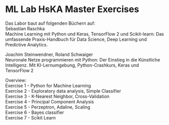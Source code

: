 # ML Lab HsKA Master Exercises

Das Labor baut auf folgenden Büchern auf: <br>
Sebastian Raschka <br>
Machine Learning mit Python und Keras, TensorFlow 2 und Scikit-learn: Das umfassende Praxis-Handbuch für Data Science, Deep Learning und Predictive Analytics. <br>

Joachim Steinwendner, Roland Schwaiger <br>
Neuronale Netze programmieren mit Python: Der Einstieg in die Künstliche Intelligenz. Mit KI-Lernumgebung, Python-Crashkurs, Keras und TensorFlow 2 <br>



Overview: <br>
Exercise 1 - Python for Machine Learning <br>
Exercise 2 - Exploratory data analysis, Simple Classifier <br>
Exercise 3 - K-Nearest Neighbor, Cross-Validation <br>
Exercise 4 - Principal Component Analysis <br>
Exercise 5 - Perzeptron, Adaline, Scaling <br>
Exercise 6 - Bayes classifier <br>
Exercise 7 - Scikit Learn <br>
